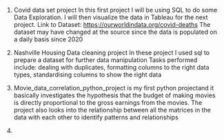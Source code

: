 1. Covid data set project
   In this first project I will be using SQL to do some Data Exploration. 
   I will then visualize the data in Tableau for the next project.
   Link to Dataset: https://ourworldindata.org/covid-deaths
   The dataset may have changed at the source since the data is populated on a daily basis since 2020

2. Nashville Housing Data cleaning project
   In these project I used sql to prepare a dataset for further data manipulation
   Tasks performed include: dealing with duplicates, formatting columns to the right data types, standardising columns to show the right data

3. Movie_data_correlation_python_project is my first python projectand it basically investigates the hypothesis that the budget of making       movies is directly proportional to the gross earnings from the movies. The project also looks into the relationship between all the          matrices in the data with each other to identify patterns and relationships
   
4. 
    
